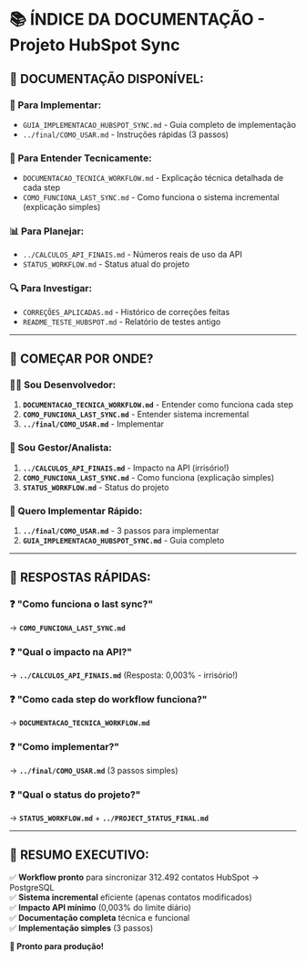 # 📚 ÍNDICE DA DOCUMENTAÇÃO - Projeto HubSpot Sync

## 📖 **DOCUMENTAÇÃO DISPONÍVEL:**

### **🚀 Para Implementar:**
- `GUIA_IMPLEMENTACAO_HUBSPOT_SYNC.md` - Guia completo de implementação
- `../final/COMO_USAR.md` - Instruções rápidas (3 passos)

### **🔧 Para Entender Tecnicamente:**
- `DOCUMENTACAO_TECNICA_WORKFLOW.md` - Explicação técnica detalhada de cada step
- `COMO_FUNCIONA_LAST_SYNC.md` - Como funciona o sistema incremental (explicação simples)

### **📊 Para Planejar:**
- `../CALCULOS_API_FINAIS.md` - Números reais de uso da API
- `STATUS_WORKFLOW.md` - Status atual do projeto

### **🔍 Para Investigar:**
- `CORREÇÕES_APLICADAS.md` - Histórico de correções feitas
- `README_TESTE_HUBSPOT.md` - Relatório de testes antigo

---

## 🎯 **COMEÇAR POR ONDE?**

### **👨‍💻 Sou Desenvolvedor:**
1. **`DOCUMENTACAO_TECNICA_WORKFLOW.md`** - Entender como funciona cada step
2. **`COMO_FUNCIONA_LAST_SYNC.md`** - Entender sistema incremental
3. **`../final/COMO_USAR.md`** - Implementar

### **👔 Sou Gestor/Analista:**
1. **`../CALCULOS_API_FINAIS.md`** - Impacto na API (irrisório!)
2. **`COMO_FUNCIONA_LAST_SYNC.md`** - Como funciona (explicação simples)
3. **`STATUS_WORKFLOW.md`** - Status do projeto

### **🔧 Quero Implementar Rápido:**
1. **`../final/COMO_USAR.md`** - 3 passos para implementar
2. **`GUIA_IMPLEMENTACAO_HUBSPOT_SYNC.md`** - Guia completo

---

## 🧠 **RESPOSTAS RÁPIDAS:**

### **❓ "Como funciona o last sync?"**
→ **`COMO_FUNCIONA_LAST_SYNC.md`**

### **❓ "Qual o impacto na API?"** 
→ **`../CALCULOS_API_FINAIS.md`** (Resposta: 0,003% - irrisório!)

### **❓ "Como cada step do workflow funciona?"**
→ **`DOCUMENTACAO_TECNICA_WORKFLOW.md`**

### **❓ "Como implementar?"**
→ **`../final/COMO_USAR.md`** (3 passos simples)

### **❓ "Qual o status do projeto?"**
→ **`STATUS_WORKFLOW.md`** + **`../PROJECT_STATUS_FINAL.md`**

---

## 🎉 **RESUMO EXECUTIVO:**

✅ **Workflow pronto** para sincronizar 312.492 contatos HubSpot → PostgreSQL  
✅ **Sistema incremental** eficiente (apenas contatos modificados)  
✅ **Impacto API mínimo** (0,003% do limite diário)  
✅ **Documentação completa** técnica e funcional  
✅ **Implementação simples** (3 passos)  

**🚀 Pronto para produção!**

